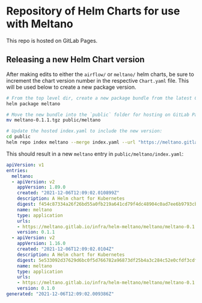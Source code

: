# Repository of Helm Charts for use with Meltano

This repo is hosted on GitLab Pages.

## Releasing a new Helm Chart version

After making edits to either the `airflow/` or `meltano/` helm charts, be sure to increment the chart version number in the respective `Chart.yaml` file. This will be used below to create a new package version.

```sh
# From the top level dir, create a new package bundle from the latest Chart version:
helm package meltano

# Move the new bundle into the `public` folder for hosting on GitLab Pages:
mv meltano-0.1.1.tgz public/meltano

# Update the hosted index.yaml to include the new version:
cd public
helm repo index meltano --merge index.yaml --url "https://meltano.gitlab.io/infra/helm-meltano/meltano"
```

This should result in a new `meltano` entry in `public/meltano/index.yaml`:

```yaml
apiVersion: v1
entries:
  meltano:
  - apiVersion: v2
    appVersion: 1.89.0
    created: "2021-12-06T12:09:02.010899Z"
    description: A Helm chart for Kubernetes
    digest: f454c87334a26f26bd55a0fb219a641cd79f4dc48904c0ad7ee6b9793cbe38bb
    name: meltano
    type: application
    urls:
    - https://meltano.gitlab.io/infra/helm-meltano/meltano/meltano-0.1.1.tgz
    version: 0.1.1
  - apiVersion: v2
    appVersion: 1.16.0
    created: "2021-12-06T12:09:02.0104Z"
    description: A Helm chart for Kubernetes
    digest: 5e533092d37629d6bc0f5d766782a96873df25b4a3c284c52e0cfdf3cdf2672e
    name: meltano
    type: application
    urls:
    - https://meltano.gitlab.io/infra/helm-meltano/meltano/meltano-0.1.0.tgz
    version: 0.1.0
generated: "2021-12-06T12:09:02.009386Z"
```